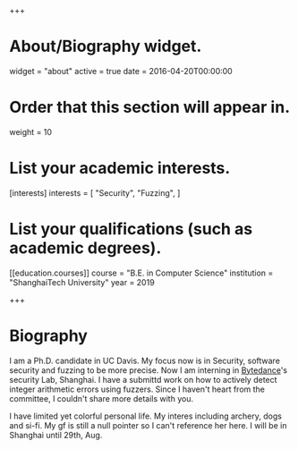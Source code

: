 +++
# About/Biography widget.
widget = "about"
active = true
date = 2016-04-20T00:00:00

# Order that this section will appear in.
weight = 10

# List your academic interests.
[interests]
  interests = [
    "Security",
    "Fuzzing",
  ]

# List your qualifications (such as academic degrees).
[[education.courses]]
  course = "B.E. in Computer Science"
  institution = "ShanghaiTech University"
  year = 2019

+++

# Biography

I am a Ph.D. candidate in UC Davis. My focus now is in Security, software security and fuzzing to be more precise. Now I am interning in [Bytedance](https://bytedance.com/)'s security Lab, Shanghai. I have a submittd work on how to actively detect integer arithmetic errors using fuzzers. Since I haven't heart from the committee, I couldn't share more details with you.

I have limited yet colorful personal life. My interes including archery, dogs and si-fi. My gf is still a null pointer so I can't reference her here. I will be in Shanghai until 29th, Aug.